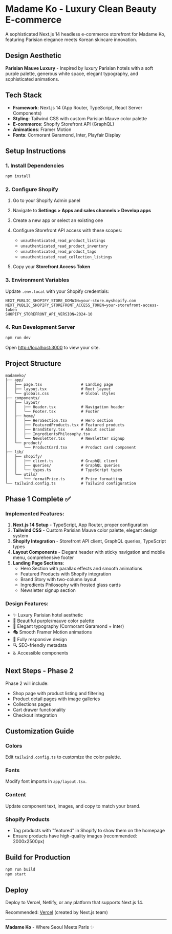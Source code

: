 # Madame Ko - Luxury Clean Beauty E-commerce

A sophisticated Next.js 14 headless e-commerce storefront for Madame Ko, featuring Parisian elegance meets Korean skincare innovation.

## Design Aesthetic

**Parisian Mauve Luxury** - Inspired by luxury Parisian hotels with a soft purple palette, generous white space, elegant typography, and sophisticated animations.

## Tech Stack

- **Framework**: Next.js 14 (App Router, TypeScript, React Server Components)
- **Styling**: Tailwind CSS with custom Parisian Mauve color palette
- **E-commerce**: Shopify Storefront API (GraphQL)
- **Animations**: Framer Motion
- **Fonts**: Cormorant Garamond, Inter, Playfair Display

## Setup Instructions

### 1. Install Dependencies

```bash
npm install
```

### 2. Configure Shopify

1. Go to your Shopify Admin panel
2. Navigate to **Settings > Apps and sales channels > Develop apps**
3. Create a new app or select an existing one
4. Configure Storefront API access with these scopes:
   - `unauthenticated_read_product_listings`
   - `unauthenticated_read_product_inventory`
   - `unauthenticated_read_product_tags`
   - `unauthenticated_read_collection_listings`

5. Copy your **Storefront Access Token**

### 3. Environment Variables

Update `.env.local` with your Shopify credentials:

```env
NEXT_PUBLIC_SHOPIFY_STORE_DOMAIN=your-store.myshopify.com
NEXT_PUBLIC_SHOPIFY_STOREFRONT_ACCESS_TOKEN=your-storefront-access-token
SHOPIFY_STOREFRONT_API_VERSION=2024-10
```

### 4. Run Development Server

```bash
npm run dev
```

Open [http://localhost:3000](http://localhost:3000) to view your site.

## Project Structure

```
madameko/
├── app/
│   ├── page.tsx                 # Landing page
│   ├── layout.tsx               # Root layout
│   └── globals.css              # Global styles
├── components/
│   ├── layout/
│   │   ├── Header.tsx           # Navigation header
│   │   └── Footer.tsx           # Footer
│   ├── home/
│   │   ├── HeroSection.tsx      # Hero section
│   │   ├── FeaturedProducts.tsx # Featured products
│   │   ├── BrandStory.tsx       # About section
│   │   ├── IngredientsPhilosophy.tsx
│   │   └── Newsletter.tsx       # Newsletter signup
│   └── product/
│       └── ProductCard.tsx      # Product card component
├── lib/
│   ├── shopify/
│   │   ├── client.ts            # GraphQL client
│   │   ├── queries/             # GraphQL queries
│   │   └── types.ts             # TypeScript types
│   └── utils/
│       └── formatPrice.ts       # Price formatting
└── tailwind.config.ts           # Tailwind configuration
```

## Phase 1 Complete ✅

### Implemented Features:

1. **Next.js 14 Setup** - TypeScript, App Router, proper configuration
2. **Tailwind CSS** - Custom Parisian Mauve color palette, elegant design system
3. **Shopify Integration** - Storefront API client, GraphQL queries, TypeScript types
4. **Layout Components** - Elegant header with sticky navigation and mobile menu, comprehensive footer
5. **Landing Page Sections**:
   - Hero Section with parallax effects and smooth animations
   - Featured Products with Shopify integration
   - Brand Story with two-column layout
   - Ingredients Philosophy with frosted glass cards
   - Newsletter signup section

### Design Features:

- ✨ Luxury Parisian hotel aesthetic
- 🎨 Beautiful purple/mauve color palette
- 📝 Elegant typography (Cormorant Garamond + Inter)
- 🎭 Smooth Framer Motion animations
- 📱 Fully responsive design
- 🔍 SEO-friendly metadata
- ♿ Accessible components

## Next Steps - Phase 2

Phase 2 will include:
- Shop page with product listing and filtering
- Product detail pages with image galleries
- Collections pages
- Cart drawer functionality
- Checkout integration

## Customization Guide

### Colors
Edit `tailwind.config.ts` to customize the color palette.

### Fonts
Modify font imports in `app/layout.tsx`.

### Content
Update component text, images, and copy to match your brand.

### Shopify Products
- Tag products with "featured" in Shopify to show them on the homepage
- Ensure products have high-quality images (recommended: 2000x2500px)

## Build for Production

```bash
npm run build
npm start
```

## Deploy

Deploy to Vercel, Netlify, or any platform that supports Next.js 14.

Recommended: [Vercel](https://vercel.com) (created by Next.js team)

---

**Madame Ko** - Where Seoul Meets Paris ✨
